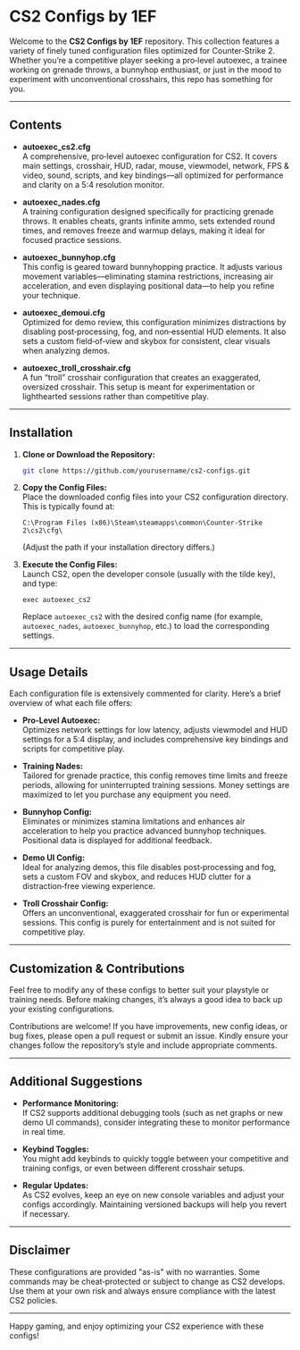 # CS2 Configs by 1EF

Welcome to the **CS2 Configs by 1EF** repository. This collection features a variety of finely tuned configuration files optimized for Counter‑Strike 2. Whether you’re a competitive player seeking a pro‑level autoexec, a trainee working on grenade throws, a bunnyhop enthusiast, or just in the mood to experiment with unconventional crosshairs, this repo has something for you.

---

## Contents

- **autoexec_cs2.cfg**  
  A comprehensive, pro‑level autoexec configuration for CS2. It covers main settings, crosshair, HUD, radar, mouse, viewmodel, network, FPS & video, sound, scripts, and key bindings—all optimized for performance and clarity on a 5:4 resolution monitor.

- **autoexec_nades.cfg**  
  A training configuration designed specifically for practicing grenade throws. It enables cheats, grants infinite ammo, sets extended round times, and removes freeze and warmup delays, making it ideal for focused practice sessions.

- **autoexec_bunnyhop.cfg**  
  This config is geared toward bunnyhopping practice. It adjusts various movement variables—eliminating stamina restrictions, increasing air acceleration, and even displaying positional data—to help you refine your technique.

- **autoexec_demoui.cfg**  
  Optimized for demo review, this configuration minimizes distractions by disabling post‑processing, fog, and non‑essential HUD elements. It also sets a custom field‑of‑view and skybox for consistent, clear visuals when analyzing demos.

- **autoexec_troll_crosshair.cfg**  
  A fun “troll” crosshair configuration that creates an exaggerated, oversized crosshair. This setup is meant for experimentation or lighthearted sessions rather than competitive play.

---

## Installation

1. **Clone or Download the Repository:**
   ```bash
   git clone https://github.com/yourusername/cs2-configs.git
   ```

2. **Copy the Config Files:**  
   Place the downloaded config files into your CS2 configuration directory. This is typically found at:
   ```
   C:\Program Files (x86)\Steam\steamapps\common\Counter-Strike 2\cs2\cfg\
   ```
   (Adjust the path if your installation directory differs.)

3. **Execute the Config Files:**  
   Launch CS2, open the developer console (usually with the tilde key), and type:
   ```
   exec autoexec_cs2
   ```
   Replace `autoexec_cs2` with the desired config name (for example, `autoexec_nades`, `autoexec_bunnyhop`, etc.) to load the corresponding settings.

---

## Usage Details

Each configuration file is extensively commented for clarity. Here’s a brief overview of what each file offers:

- **Pro‑Level Autoexec:**  
  Optimizes network settings for low latency, adjusts viewmodel and HUD settings for a 5:4 display, and includes comprehensive key bindings and scripts for competitive play.

- **Training Nades:**  
  Tailored for grenade practice, this config removes time limits and freeze periods, allowing for uninterrupted training sessions. Money settings are maximized to let you purchase any equipment you need.

- **Bunnyhop Config:**  
  Eliminates or minimizes stamina limitations and enhances air acceleration to help you practice advanced bunnyhop techniques. Positional data is displayed for additional feedback.

- **Demo UI Config:**  
  Ideal for analyzing demos, this file disables post‑processing and fog, sets a custom FOV and skybox, and reduces HUD clutter for a distraction‑free viewing experience.

- **Troll Crosshair Config:**  
  Offers an unconventional, exaggerated crosshair for fun or experimental sessions. This config is purely for entertainment and is not suited for competitive play.

---

## Customization & Contributions

Feel free to modify any of these configs to better suit your playstyle or training needs. Before making changes, it’s always a good idea to back up your existing configurations.

Contributions are welcome! If you have improvements, new config ideas, or bug fixes, please open a pull request or submit an issue. Kindly ensure your changes follow the repository’s style and include appropriate comments.

---

## Additional Suggestions

- **Performance Monitoring:**  
  If CS2 supports additional debugging tools (such as net graphs or new demo UI commands), consider integrating these to monitor performance in real time.

- **Keybind Toggles:**  
  You might add keybinds to quickly toggle between your competitive and training configs, or even between different crosshair setups.

- **Regular Updates:**  
  As CS2 evolves, keep an eye on new console variables and adjust your configs accordingly. Maintaining versioned backups will help you revert if necessary.

---

## Disclaimer

These configurations are provided "as-is" with no warranties. Some commands may be cheat‑protected or subject to change as CS2 develops. Use them at your own risk and always ensure compliance with the latest CS2 policies.

---

Happy gaming, and enjoy optimizing your CS2 experience with these configs!
